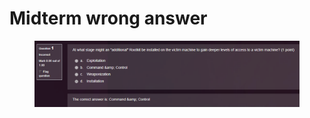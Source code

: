 # Midterm wrong answer

<figure><img src="../.gitbook/assets/image (2) (1) (1) (1).png" alt=""><figcaption></figcaption></figure>
